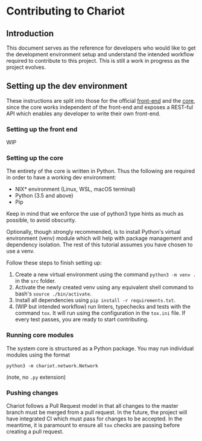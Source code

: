 # Contributing to Chariot

## Introduction

This document serves as the reference for developers who would like to get the development environment setup and understand the intended workflow required to contribute to this project. This is still a work in progress as the project evolves.

## Setting up the dev environment

These instructions are split into those for the official [front-end](#setting-up-the-front-end) and the [core](#setting-up-the-core), since the core works independent of the front-end and exposes a REST-ful API which enables any developer to write their own front-end.

### Setting up the front end

WIP

### Setting up the core

The entirety of the core is written in Python. Thus the following are required in order to have a working dev environment:

- NIX\* environment (Linux, WSL, macOS terminal)
- Python (3.5 and above)
- Pip

Keep in mind that we enforce the use of python3 type hints as much as possible, to avoid obscurity.

Optionally, though strongly recommended, is to install Python's virtual environment (venv) module which will help with package management and dependency isolation. The rest of this tutorial assumes you have chosen to use a venv.

Follow these steps to finish setting up:
1. Create a new virtual environment using the command `python3 -m venv .` in the `src` folder.
2. Activate the newly created venv using any equivalent shell command to bash's `source ./bin/activate`.
3. Install all dependencies using `pip install -r requirements.txt`.
4. (WIP but intended workflow) run linters, typechecks and tests with the command `tox`. It will run using the configuration in the `tox.ini` file. If every test passes, you are ready to start contributing.

### Running core modules

The system core is structured as a Python package. You may run individual modules using the format

`python3 -m chariot.network.Network`

(note, no `.py` extension)

### Pushing changes

Chariot follows a Pull Request model in that all changes to the master branch must be merged from a pull request. In the future, the project will have integrated CI which must pass for changes to be accepted. In the meantime, it is paramount to ensure all `tox` checks are passing before creating a pull request.
